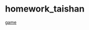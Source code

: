 # homework_taishan

[game](https://ajhj3094.github.io/homework_taishan/MS%E5%B0%84%E6%93%8A%E9%81%8A%E6%88%B2/MS%E5%B0%84%E6%93%8A%E9%81%8A%E6%88%B2.html)

